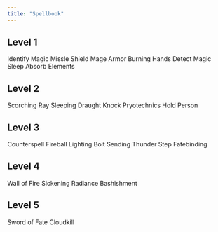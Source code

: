 ```yaml
---
title: "Spellbook"
---
```


## Level 1
Identify
Magic Missle
Shield
Mage Armor
Burning Hands
Detect Magic
Sleep
Absorb Elements

## Level 2
Scorching Ray
Sleeping Draught
Knock
Pryotechnics
Hold Person

## Level 3
Counterspell
Fireball
Lighting Bolt
Sending
Thunder Step
Fatebinding

## Level 4
Wall of Fire
Sickening Radiance
Bashishment

## Level 5
Sword of Fate
Cloudkill

